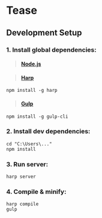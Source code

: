 # Tease

## Development Setup

### 1. Install global dependencies:

> #### [Node.js](https://nodejs.org/en/download/)

> #### [Harp](http://harpjs.com)

    npm install -g harp

> #### [Gulp](https://gulpjs.com/)

    npm install -g gulp-cli

### 2. Install dev dependencies:

    cd "C:\Users\..."
    npm install

### 3. Run server:

    harp server

### 4. Compile & minify:

    harp compile
    gulp
